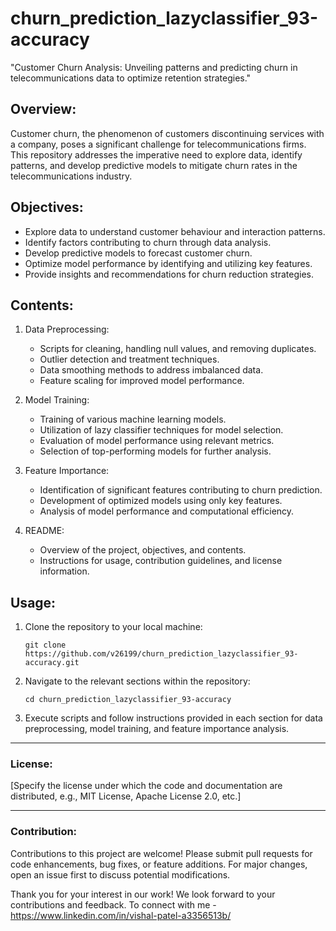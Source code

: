 # churn_prediction_lazyclassifier_93-accuracy
"Customer Churn Analysis: Unveiling patterns and predicting churn in telecommunications data to optimize retention strategies."

## Overview:
Customer churn, the phenomenon of customers discontinuing services with a company, poses a significant challenge for telecommunications firms. This repository addresses the imperative need to explore data, identify patterns, and develop predictive models to mitigate churn rates in the telecommunications industry.

## Objectives:

- Explore data to understand customer behaviour and interaction patterns.
- Identify factors contributing to churn through data analysis.
- Develop predictive models to forecast customer churn.
- Optimize model performance by identifying and utilizing key features.
- Provide insights and recommendations for churn reduction strategies.

## Contents:

1. Data Preprocessing:
    - Scripts for cleaning, handling null values, and removing duplicates.
    - Outlier detection and treatment techniques.
    - Data smoothing methods to address imbalanced data.
    - Feature scaling for improved model performance.

2. Model Training:
    - Training of various machine learning models.
    - Utilization of lazy classifier techniques for model selection.
    - Evaluation of model performance using relevant metrics.
    - Selection of top-performing models for further analysis.

3. Feature Importance:
    - Identification of significant features contributing to churn prediction.
    - Development of optimized models using only key features.
    - Analysis of model performance and computational efficiency.

4. README:
    - Overview of the project, objectives, and contents.
    - Instructions for usage, contribution guidelines, and license information.

## Usage:

1. Clone the repository to your local machine:
    ```
    git clone https://github.com/v26199/churn_prediction_lazyclassifier_93-accuracy.git
    ```

2. Navigate to the relevant sections within the repository:
    ```
    cd churn_prediction_lazyclassifier_93-accuracy

3. Execute scripts and follow instructions provided in each section for data preprocessing, model training, and feature importance analysis.

---

### License:

[Specify the license under which the code and documentation are distributed, e.g., MIT License, Apache License 2.0, etc.]

---

### Contribution:

Contributions to this project are welcome! Please submit pull requests for code enhancements, bug fixes, or feature additions. For major changes, open an issue first to discuss potential modifications.

Thank you for your interest in our work! We look forward to your contributions and feedback.
To connect with me - https://www.linkedin.com/in/vishal-patel-a3356513b/


